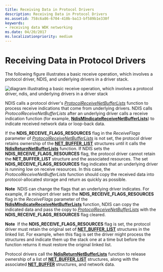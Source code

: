 ```yaml
---
title: Receiving Data in Protocol Drivers
description: Receiving Data in Protocol Drivers
ms.assetid: 758c6a86-6704-410b-ba13-bf589b1e330f
keywords:
- receiving data WDK networking
ms.date: 04/20/2017
ms.localizationpriority: medium
---
```


# Receiving Data in Protocol Drivers





The following figure illustrates a basic receive operation, which involves a protocol driver, NDIS, and underlying drivers in a driver stack.

![diagram illustrating a basic receive operation, which involves a protocol driver, ndis, and underlying drivers in a driver stack](images/protocolreceive.png)

NDIS calls a protocol driver's [*ProtocolReceiveNetBufferLists*](https://docs.microsoft.com/windows-hardware/drivers/ddi/content/ndis/nc-ndis-protocol_receive_net_buffer_lists) function to process receive indications that come from underlying drivers. NDIS calls *ProtocolReceiveNetBufferLists* after an underlying driver calls a receive indication function (for example, [**NdisMIndicateReceiveNetBufferLists**](https://docs.microsoft.com/windows-hardware/drivers/ddi/content/ndis/nf-ndis-ndismindicatereceivenetbufferlists)) to indicate received network data or loop-back data.

If the **NDIS\_RECEIVE\_FLAGS\_RESOURCES** flag in the *ReceiveFlags* parameter of [*ProtocolReceiveNetBufferLists*](https://docs.microsoft.com/windows-hardware/drivers/ddi/content/ndis/nc-ndis-protocol_receive_net_buffer_lists) is not set, the protocol driver retains ownership of the [**NET\_BUFFER\_LIST**](https://docs.microsoft.com/windows-hardware/drivers/ddi/content/ndis/ns-ndis-_net_buffer_list) structures until it calls the [**NdisReturnNetBufferLists**](https://docs.microsoft.com/windows-hardware/drivers/ddi/content/ndis/nf-ndis-ndisreturnnetbufferlists) function. If NDIS sets the **NDIS\_RECEIVE\_FLAGS\_RESOURCES** flag, the protocol driver cannot retain the **NET\_BUFFER\_LIST** structure and the associated resources. The set **NDIS\_RECEIVE\_FLAGS\_RESOURCES** flag indicates that an underlying driver is running low on receive resources. In this case, the *ProtocolReceiveNetBufferLists* function should copy the received data into protocol-allocated storage and return as quickly as possible.

**Note**  NDIS can change the flags that an underlying driver indicates. For example, if a miniport driver sets the **NDIS\_RECEIVE\_FLAGS\_RESOURCES** flag in the *ReceiveFlags* parameter of the [**NdisMIndicateReceiveNetBufferLists**](https://docs.microsoft.com/windows-hardware/drivers/ddi/content/ndis/nf-ndis-ndismindicatereceivenetbufferlists) function, NDIS can copy the indicated data and pass the copy to [*ProtocolReceiveNetBufferLists*](https://docs.microsoft.com/windows-hardware/drivers/ddi/content/ndis/nc-ndis-protocol_receive_net_buffer_lists) with the **NDIS\_RECEIVE\_FLAGS\_RESOURCES** flag cleared.

 

**Note**  If the **NDIS\_RECEIVE\_FLAGS\_RESOURCES** flag is set, the protocol driver must retain the original set of [**NET\_BUFFER\_LIST**](https://docs.microsoft.com/windows-hardware/drivers/ddi/content/ndis/ns-ndis-_net_buffer_list) structures in the linked list. For example, when this flag is set the driver might process the structures and indicate them up the stack one at a time but before the function returns it must restore the original linked list.

 

Protocol drivers call the [**NdisReturnNetBufferLists**](https://docs.microsoft.com/windows-hardware/drivers/ddi/content/ndis/nf-ndis-ndisreturnnetbufferlists) function to release ownership of a list of [**NET\_BUFFER\_LIST**](https://docs.microsoft.com/windows-hardware/drivers/ddi/content/ndis/ns-ndis-_net_buffer_list) structures, along with the associated [**NET\_BUFFER**](https://docs.microsoft.com/windows-hardware/drivers/ddi/content/ndis/ns-ndis-_net_buffer) structures, and network data.

 

 





